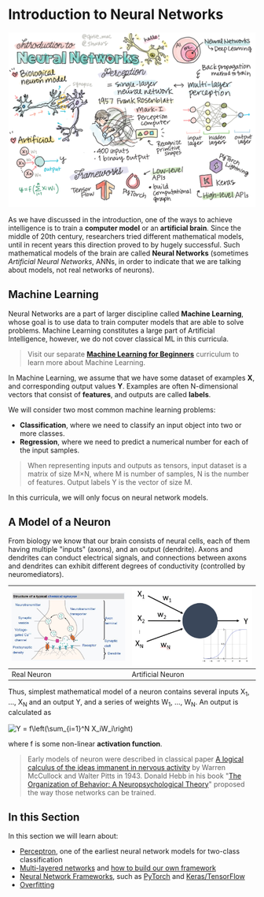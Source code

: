 # Introduction to Neural Networks

![Summary of Intro Neural Networks content in a doodle](../sketchnotes/ai-neuralnetworks.png)

As we have discussed in the introduction, one of the ways to achieve intelligence is to train a **computer model** or an **artificial brain**. Since the middle of 20th century, researchers tried different mathematical models, until in recent years this direction proved to by hugely successful. Such mathematical models of the brain are called **Neural Networks** (sometimes *Artificial Neural Networks*, ANNs, in order to indicate that we are talking about models, not real networks of neurons).

## Machine Learning

Neural Networks are a part of larger discipline called **Machine Learning**, whose goal is to use data to train computer models that are able to solve problems. Machine Learning constitutes a large part of Artificial Intelligence, however, we do not cover classical ML in this curricula.

> Visit our separate **[Machine Learning for Beginners](http://github.com/microsoft/ml-for-beginners)** curriculum to learn more about Machine Learning.

In Machine Learning, we assume that we have some dataset of examples **X**, and corresponding output values **Y**. Examples are often N-dimensional vectors that consist of **features**, and outputs are called **labels**.

We will consider two most common machine learning problems:
* **Classification**, where we need to classify an input object into two or more classes. 
* **Regression**, where we need to predict a numerical number for each of the input samples.

> When representing inputs and outputs as tensors, input dataset is a matrix of size M&times;N, where M is number of samples, N is the number of features. Output labels Y is the vector of size M.

In this curricula, we will only focus on neural network models.

## A Model of a Neuron

From biology we know that our brain consists of neural cells, each of them having multiple "inputs" (axons), and an output (dendrite). Axons and dendrites can conduct electrical signals, and connections between axons and dendrites can exhibit different degrees of conductivity (controlled by neuromediators).

![Model of a Neuron](images/synapse-wikipedia.jpg) | ![Model of a Neuron](images/artneuron.png)
----|----
Real Neuron | Artificial Neuron

Thus, simplest mathematical model of a neuron contains several inputs X<sub>1</sub>, ..., X<sub>N</sub> and an output Y, and a series of weights W<sub>1</sub>, ..., W<sub>N</sub>. An output is calculated as

<img src="http://www.sciweavers.org/tex2img.php?eq=Y%20%3D%20f%5Cleft%28%5Csum_%7Bi%3D1%7D%5EN%20X_iW_i%5Cright%29&bc=White&fc=Black&im=jpg&fs=12&ff=arev&edit=0" align="center" border="0" alt="Y = f\left(\sum_{i=1}^N X_iW_i\right)" width="131" height="53" />

where f is some non-linear **activation function**.

> Early models of neuron were described in classical paper [A logical calculus of the ideas immanent in nervous activity](http://www.springerlink.com/content/61446605110620kg/fulltext.pdf) by Warren McCullock and Walter Pitts in 1943. Donald Hebb in his book "[The Organization of Behavior: A Neuropsychological Theory](https://books.google.com/books?id=VNetYrB8EBoC)" proposed the way those networks can be trained.


## In this Section

In this section we will learn about:
* [Perceptron](03-Perceptron/README.md), one of the earliest neural network models for two-class classification
* [Multi-layered networks](04-OwnFramework/README.md) and [how to build our own framework](04-OwnFramework/OwnFramework.ipynb)
* [Neural Network Frameworks](05-Frameworks/README.md), such as [PyTorch](05-Frameworks/IntroPyTorch.ipynb) and [Keras/TensorFlow](05-Frameworks/IntroKerasTF.ipynb)
* [Overfitting](05-Frameworks/Overfitting.md)
